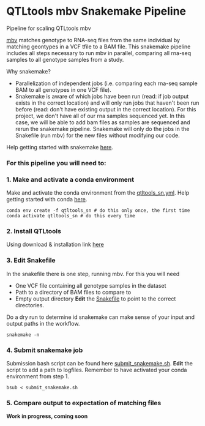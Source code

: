 # QTLtools mbv Snakemake Pipeline
Pipeline for scaling QTLtools mbv 

[mbv](https://qtltools.github.io/qtltools/pages/QTLtools-mbv.1.html) matches genotype to RNA-seq files from the same individual by matching geontypes in a VCF tfile to a BAM file. This snakemake pipeline includes all steps necessary to run mbv in parallel, comparing all rna-seq samples to all genotype samples from a study. 

Why snakemake?

- Parallelization of independent jobs (i.e. comparing each rna-seq sample BAM to all genotypes in one VCF file). 
- Snakemake is aware of which jobs have been run (read: if job output exists in the correct location) and will only run jobs that haven't been run before (read: don't have existing output in the correct location). For this project, we don't have all of our rna samples sequenced yet. In this case, we will be able to add bam files as samples are sequenced and rerun the snakemake pipeline. Snakemake will only do the jobs in the Snakefile (run mbv) for the new files without modifying our code.

Help getting started with snakemake [here](https://github.com/Snitkin-Lab-Umich/Snakemake_setup).

### For this pipeline you will need to: 
### 1. Make and activate a conda environment 
Make and activate the conda environment from the [qtltools_sn.yml](). Help getting started with conda [here](https://github.com/Snitkin-Lab-Umich/Snakemake_setup#conda).
```
conda env create -f qtltools_sn # do this only once, the first time
conda activate qtltools_sn # do this every time
```
### 2. Install QTLtools 
Using download & installation link [here](https://qtltools.github.io/qtltools/)

### 3. Edit Snakefile 
In the snakefile there is one step, running mbv. For this you will need
- One VCF file containing all genotype samples in the dataset
- Path to a directory of BAM files to compare to
- Empty output directory
**Edit** the [Snakefile](https://github.com/shoffm/QTLtools-mbv_snakemake/blob/main/Snakefile) to point to the correct directories.

Do a dry run to determine id snakemake can make sense of your input and output paths in the workflow. 
```
snakemake -n
```

### 4. Submit snakemake job 
Submission bash script can be found here [submit_snakemake.sh](https://github.com/shoffm/QTLtools-mbv_snakemake/blob/main/submit_snakemake.sh). 
**Edit** the script to add a path to logfiles. 
Remember to have activated your conda environment from step 1. 
```
bsub < submit_snakemake.sh
```

### 5. Compare output to expectation of matching files
**Work in progress, coming soon** 
